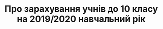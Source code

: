﻿---
title: Про зарахування учнів до 10 класу на 2019/2020 навчальний рік
---

<pdf src="nakaz.pdf" />
